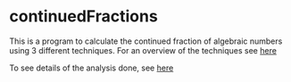 # continuedFractions

This is a program to calculate the continued fraction of algebraic numbers using 3 different techniques. For an overview of the techniques see [here](http://citeseerx.ist.psu.edu/viewdoc/download?doi=10.1.1.92.9809&rep=rep1&type=pdf)

To see details of the analysis done, see [here](http://etheses.whiterose.ac.uk/18381/)

